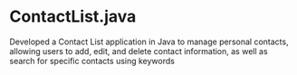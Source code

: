 # ContactList.java
Developed a Contact List application in Java to manage personal contacts, allowing users to add, edit, and delete contact information, as well as search for specific contacts using keywords

